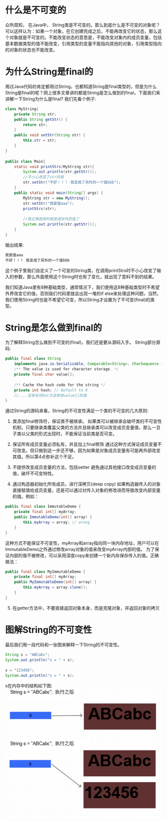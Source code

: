# 什么是不可变的
众所周知， 在Java中， String类是不可变的。那么到底什么是不可变的对象呢？
可以这样认为：如果一个对象，在它创建完成之后，不能再改变它的状态，那么这个对象就是不可变的。不能改变状态的意思是，不能改变对象内的成员变量，包括基本数据类型的值不能改变，引用类型的变量不能指向其他的对象，引用类型指向的对象的状态也不能改变。


# 为什么String是final的

用过Java代码的肯定都用过String，也都知道String是final类型的，但是为什么String是final的呢？网上很多文章讲的都是String是怎么做到的final，下面我们来讲解一下String为什么是final?
我们先看个例子:
```java
class MyString{
    private String str;
    public String getStr() {
        return str;
    }
    public void setStr(String str) {
        this.str = str;
    }
}

public class Main{
    static void printStrs(MyString str){
        System.out.println(str.getStr());
        //不小心改变了str的值
        str.setStr("不好！！！ 我变成了另外的一个值bbb");
    }
    public static void main(String[] args) {
        MyString str = new MyString();
        str.setStr("我是值aaa");
        printStrs(str);

        //真正再使用时就变成另外的值了
        System.out.println(str.getStr());
    }
}
```
输出结果:
```java
我是值aaa
不好！！！ 我变成了另外的一个值bbb
```
这个例子里我们自定义了一个可变的String类，在调用printStrs时不小心改变了输入的参数，那么外面使用这个String时也有了变化，就出现了意料不到的结果。

我们知道Java里有8种基础类型，通常情况下，我们使用这8种基础类型时不希望外界改变它的值，否则我们代码里就会出现一堆的if else来处理这种问题，当然，我们使用String时也是不希望它可变，所以String才设置为了不可变(final)的类型。

# String是怎么做到final的
为了解释String怎么做到不可变的(final)，我们还是要从源码入手。
String部分源码:
```java
public final class String
    implements java.io.Serializable, Comparable<String>, CharSequence {
    /** The value is used for character storage. */
    private final char value[];

    /** Cache the hash code for the string */
    private int hash; // Default to 0
    //....没有任何Set方法修改value[]的值
}
```
通过String的源码来看，String的不可变性满足一个类的不可变的几大原则:
1. 类添加final修饰符，保证类不被继承。
如果类可以被继承会破坏类的不可变性机制，只要继承类覆盖父类的方法并且继承类可以改变成员变量值，那么一旦子类以父类的形式出现时，不能保证当前类是否可变。

2. 保证所有成员变量必须私有，并且加上final修饰
通过这种方式保证成员变量不可改变。但只做到这一步还不够，因为如果是对象成员变量有可能再外部改变其值。所以第4点弥补这个不足。

3. 不提供改变成员变量的方法，包括setter
避免通过其他接口改变成员变量的值，破坏不可变特性。

4. 通过构造器初始化所有成员，进行深拷贝(deep copy)
如果构造器传入的对象直接赋值给成员变量，还是可以通过对传入对象的修改进而导致改变内部变量的值。例如：
```java
public final class ImmutableDemo {
    private final int[] myArray;
    public ImmutableDemo(int[] array) {
        this.myArray = array; // wrong
    }
}
```
这种方式不能保证不可变性，myArray和array指向同一块内存地址，用户可以在ImmutableDemo之外通过修改array对象的值来改变myArray内部的值。
为了保证内部的值不被修改，可以采用深度copy来创建一个新内存保存传入的值。正确做法：

```java
public final class MyImmutableDemo {
    private final int[] myArray;
    public MyImmutableDemo(int[] array) {
        this.myArray = array.clone();
    }
}
```
5. 在getter方法中，不要直接返回对象本身，而是克隆对象，并返回对象的拷贝

# 图解String的不可变性
最后我们用一段代码和一张图来解释一下String的不可变性。
```java
String s = "ABCabc";
System.out.println("s = " + s);

s = "123456";
System.out.println("s = " + s);
```
s在内存中的结构如下图:
![String赋值图](../assets/images/String.jpg)
